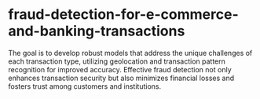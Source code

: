 # fraud-detection-for-e-commerce-and-banking-transactions
The goal is to develop robust models that address the unique challenges of each transaction type, utilizing geolocation and transaction pattern recognition for improved accuracy.  Effective fraud detection not only enhances transaction security but also minimizes financial losses and fosters trust among customers and institutions. 
